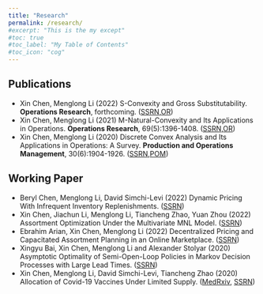 ```yaml
---
title: "Research"
permalink: /research/
#excerpt: "This is the my except"
#toc: true
#toc_label: "My Table of Contents"
#toc_icon: "cog"
---
```



## Publications

* Xin Chen, Menglong Li (2022) S-Convexity and Gross Substitutability. **Operations Research**, forthcoming. ([SSRN](http://www.google.com/url?q=http%3A%2F%2Fssrn.com%2Fabstract%3D3549632&sa=D&sntz=1&usg=AFQjCNESBg5t491MLj-0NKrjKkYFGuFT2w),[OR](https://doi.org/10.1287/opre.2022.2394))
* Xin Chen, Menglong Li (2021) M-Natural-Convexity and Its Applications in Operations. **Operations Research**, 69(5):1396-1408. ([SSRN](https://www.google.com/url?q=https%3A%2F%2Fpapers.ssrn.com%2Fsol3%2Fpapers.cfm%3Fabstract_id%3D3431474&sa=D&sntz=1&usg=AFQjCNHni1WzyvoGd5vpDaCPE5U-B70ULg),[OR](https://doi.org/10.1287/opre.2020.2070))
* Xin Chen, Menglong Li (2020) Discrete Convex Analysis and Its Applications in Operations: A Survey. **Production and Operations Management**, 30(6):1904-1926. ([SSRN](http://www.google.com/url?q=http%3A%2F%2Fssrn.com%2Fabstract%3D3549628&sa=D&sntz=1&usg=AFQjCNF1-_9NcdaipDQTTJkvt1-B0RsRTg),[POM](https://doi.org/10.1111/poms.13234))


## Working Paper
* Beryl Chen, Menglong Li, David Simchi-Levi (2022) Dynamic Pricing With Infrequent Inventory Replenishments. ([SSRN](https://papers.ssrn.com/sol3/papers.cfm?abstract_id=4240137))
* Xin Chen, Jiachun Li, Menglong Li, Tiancheng Zhao, Yuan Zhou (2022) Assortment Optimization Under the Multivariate MNL Model. ([SSRN](https://papers.ssrn.com/sol3/papers.cfm?abstract_id=4233712))
* Ebrahim Arian, Xin Chen, Menglong Li (2022) Decentralized Pricing and Capacitated Assortment Planning in an Online Marketplace. ([SSRN](https://papers.ssrn.com/sol3/papers.cfm?abstract_id=4007777))
* Xingyu Bai, Xin Chen, Menglong Li and Alexander Stolyar (2020) Asymptotic Optimality of Semi-Open-Loop Policies in Markov Decision Processes with Large Lead Times. ([SSRN](https://papers.ssrn.com/sol3/papers.cfm?abstract_id=3685551))
* Xin Chen, Menglong Li, David Simchi-Levi, Tiancheng Zhao (2020) Allocation of Covid-19 Vaccines Under Limited Supply. ([MedRxiv](https://www.google.com/url?q=https%3A%2F%2Fwww.medrxiv.org%2Fcontent%2F10.1101%2F2020.08.23.20179820v1&sa=D&sntz=1&usg=AFQjCNF5VW40jSoxcYmOYoA2ajo0RJaDSA), [SSRN](https://www.google.com/url?q=https%3A%2F%2Fpapers.ssrn.com%2Fsol3%2Fpapers.cfm%3Fabstract_id%3D3678986&sa=D&sntz=1&usg=AFQjCNGGBgKDaZ2vfJQ4eJaqZ2xsgPuXUw))

